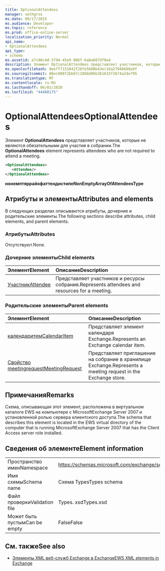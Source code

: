```yaml
---
title: OptionalAttendees
manager: sethgros
ms.date: 09/17/2015
ms.audience: Developer
ms.topic: reference
ms.prod: office-online-server
localization_priority: Normal
api_name:
- OptionalAttendees
api_type:
- schema
ms.assetid: e7c80c4d-3794-45e9-986f-6a8a687df0a4
description: Элемент OptionalAttendees представляет участников, которые не являются обязательными для участия в собрании.
ms.openlocfilehash: 9eeff7151042f26fe5b00b43ec16a27946680a9f
ms.sourcegitcommit: 88ec988f2bb67c1866d06b361615f3674a24e795
ms.translationtype: MT
ms.contentlocale: ru-RU
ms.lasthandoff: 06/03/2020
ms.locfileid: "44468175"
---
```

# <a name="optionalattendees"></a><span data-ttu-id="37808-103">OptionalAttendees</span><span class="sxs-lookup"><span data-stu-id="37808-103">OptionalAttendees</span></span>

<span data-ttu-id="37808-104">Элемент **OptionalAttendees** представляет участников, которые не являются обязательными для участия в собрании.</span><span class="sxs-lookup"><span data-stu-id="37808-104">The **OptionalAttendees** element represents attendees who are not required to attend a meeting.</span></span> 
  
```xml
<OptionalAttendees>
   <Attendee/>
</OptionalAttendees>
```

 <span data-ttu-id="37808-105">**нонемптяррайофаттендистипе**</span><span class="sxs-lookup"><span data-stu-id="37808-105">**NonEmptyArrayOfAttendeesType**</span></span>
## <a name="attributes-and-elements"></a><span data-ttu-id="37808-106">Атрибуты и элементы</span><span class="sxs-lookup"><span data-stu-id="37808-106">Attributes and elements</span></span>

<span data-ttu-id="37808-107">В следующих разделах описываются атрибуты, дочерние и родительские элементы.</span><span class="sxs-lookup"><span data-stu-id="37808-107">The following sections describe attributes, child elements, and parent elements.</span></span>
  
### <a name="attributes"></a><span data-ttu-id="37808-108">Атрибуты</span><span class="sxs-lookup"><span data-stu-id="37808-108">Attributes</span></span>

<span data-ttu-id="37808-109">Отсутствуют.</span><span class="sxs-lookup"><span data-stu-id="37808-109">None.</span></span>
  
### <a name="child-elements"></a><span data-ttu-id="37808-110">Дочерние элементы</span><span class="sxs-lookup"><span data-stu-id="37808-110">Child elements</span></span>

|<span data-ttu-id="37808-111">**Элемент**</span><span class="sxs-lookup"><span data-stu-id="37808-111">**Element**</span></span>|<span data-ttu-id="37808-112">**Описание**</span><span class="sxs-lookup"><span data-stu-id="37808-112">**Description**</span></span>|
|:-----|:-----|
|[<span data-ttu-id="37808-113">Участник</span><span class="sxs-lookup"><span data-stu-id="37808-113">Attendee</span></span>](attendee.md) <br/> |<span data-ttu-id="37808-114">Представляет участников и ресурсы собрания.</span><span class="sxs-lookup"><span data-stu-id="37808-114">Represents attendees and resources for a meeting.</span></span>  <br/> |
   
### <a name="parent-elements"></a><span data-ttu-id="37808-115">Родительские элементы</span><span class="sxs-lookup"><span data-stu-id="37808-115">Parent elements</span></span>

|<span data-ttu-id="37808-116">**Элемент**</span><span class="sxs-lookup"><span data-stu-id="37808-116">**Element**</span></span>|<span data-ttu-id="37808-117">**Описание**</span><span class="sxs-lookup"><span data-stu-id="37808-117">**Description**</span></span>|
|:-----|:-----|
|[<span data-ttu-id="37808-118">календаритем</span><span class="sxs-lookup"><span data-stu-id="37808-118">CalendarItem</span></span>](calendaritem.md) <br/> |<span data-ttu-id="37808-119">Представляет элемент календаря Exchange.</span><span class="sxs-lookup"><span data-stu-id="37808-119">Represents an Exchange calendar item.</span></span>  <br/> |
|[<span data-ttu-id="37808-120">Свойство meetingrequest</span><span class="sxs-lookup"><span data-stu-id="37808-120">MeetingRequest</span></span>](meetingrequest.md) <br/> |<span data-ttu-id="37808-121">Представляет приглашение на собрание в хранилище Exchange.</span><span class="sxs-lookup"><span data-stu-id="37808-121">Represents a meeting request in the Exchange store.</span></span>  <br/> |
   
## <a name="remarks"></a><span data-ttu-id="37808-122">Примечания</span><span class="sxs-lookup"><span data-stu-id="37808-122">Remarks</span></span>

<span data-ttu-id="37808-123">Схема, описывающая этот элемент, расположена в виртуальном каталоге EWS на компьютере с MicrosoftExchange Server 2007 и установленной ролью сервера клиентского доступа.</span><span class="sxs-lookup"><span data-stu-id="37808-123">The schema that describes this element is located in the EWS virtual directory of the computer that is running MicrosoftExchange Server 2007 that has the Client Access server role installed.</span></span>
  
## <a name="element-information"></a><span data-ttu-id="37808-124">Сведения об элементе</span><span class="sxs-lookup"><span data-stu-id="37808-124">Element information</span></span>

|||
|:-----|:-----|
|<span data-ttu-id="37808-125">Пространство имен</span><span class="sxs-lookup"><span data-stu-id="37808-125">Namespace</span></span>  <br/> |https://schemas.microsoft.com/exchange/services/2006/types  <br/> |
|<span data-ttu-id="37808-126">Имя схемы</span><span class="sxs-lookup"><span data-stu-id="37808-126">Schema name</span></span>  <br/> |<span data-ttu-id="37808-127">Схема Types</span><span class="sxs-lookup"><span data-stu-id="37808-127">Types schema</span></span>  <br/> |
|<span data-ttu-id="37808-128">Файл проверки</span><span class="sxs-lookup"><span data-stu-id="37808-128">Validation file</span></span>  <br/> |<span data-ttu-id="37808-129">Types. xsd</span><span class="sxs-lookup"><span data-stu-id="37808-129">Types.xsd</span></span>  <br/> |
|<span data-ttu-id="37808-130">Может быть пустым</span><span class="sxs-lookup"><span data-stu-id="37808-130">Can be empty</span></span>  <br/> |<span data-ttu-id="37808-131">False</span><span class="sxs-lookup"><span data-stu-id="37808-131">False</span></span>  <br/> |
   
## <a name="see-also"></a><span data-ttu-id="37808-132">См. также</span><span class="sxs-lookup"><span data-stu-id="37808-132">See also</span></span>



- [<span data-ttu-id="37808-133">Элементы XML веб-служб Exchange в Exchange</span><span class="sxs-lookup"><span data-stu-id="37808-133">EWS XML elements in Exchange</span></span>](ews-xml-elements-in-exchange.md)

